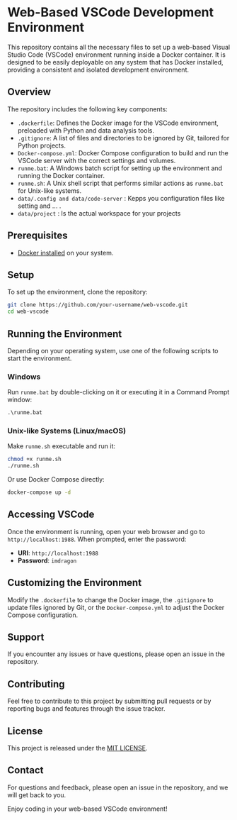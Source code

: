 # Web-Based VSCode Development Environment

This repository contains all the necessary files to set up a web-based Visual Studio Code (VSCode) environment running inside a Docker container. It is designed to be easily deployable on any system that has Docker installed, providing a consistent and isolated development environment.

## Overview

The repository includes the following key components:

- `.dockerfile`: Defines the Docker image for the VSCode environment, preloaded with Python and data analysis tools.
- `.gitignore`: A list of files and directories to be ignored by Git, tailored for Python projects.
- `Docker-compose.yml`: Docker Compose configuration to build and run the VSCode server with the correct settings and volumes.
- `runme.bat`: A Windows batch script for setting up the environment and running the Docker container.
- `runme.sh`: A Unix shell script that performs similar actions as `runme.bat` for Unix-like systems.
- `data/.config and data/code-server` : Kepps you configuration files like setting and ... .
- `data/project` : Is the actual workspace for your projects

## Prerequisites

- [Docker installed](https://docs.docker.com/engine/install/) on your system.

## Setup

To set up the environment, clone the repository:

```sh
git clone https://github.com/your-username/web-vscode.git
cd web-vscode
```

## Running the Environment

Depending on your operating system, use one of the following scripts to start the environment.

### Windows

Run `runme.bat` by double-clicking on it or executing it in a Command Prompt window:

```bat
.\runme.bat
```

### Unix-like Systems (Linux/macOS)

Make `runme.sh` executable and run it: 

```sh
chmod +x runme.sh
./runme.sh
```

Or use Docker Compose directly:

```sh
docker-compose up -d
```

## Accessing VSCode

Once the environment is running, open your web browser and go to `http://localhost:1988`. When prompted, enter the password:

- **URI**: `http://localhost:1988`
- **Password**: `imdragon`

## Customizing the Environment

Modify the `.dockerfile` to change the Docker image, the `.gitignore` to update files ignored by Git, or the `Docker-compose.yml` to adjust the Docker Compose configuration.

## Support

If you encounter any issues or have questions, please open an issue in the repository.

## Contributing

Feel free to contribute to this project by submitting pull requests or by reporting bugs and features through the issue tracker.

## License
This project is released under the [MIT LICENSE](LICENSE).


## Contact
For questions and feedback, please open an issue in the repository, and we will get back to you.


Enjoy coding in your web-based VSCode environment!
